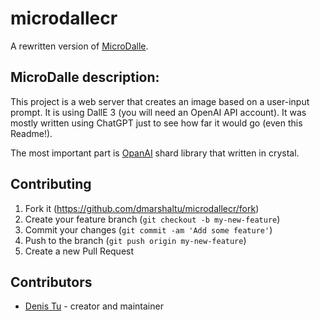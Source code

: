 # microdallecr

A rewritten version of [MicroDalle](https://github.com/Blizarre/microdalle.git).

## MicroDalle description:
This project is a web server that creates an image based on a user-input prompt. It is using DallE 3 (you will need an OpenAI API account). It was mostly written using ChatGPT just to see how far it would go (even this Readme!).

The most important part is [OpanAI](https://github.com/DmarshalTU/openai.git) shard library that written in crystal.

## Contributing

1. Fork it (<https://github.com/dmarshaltu/microdallecr/fork>)
2. Create your feature branch (`git checkout -b my-new-feature`)
3. Commit your changes (`git commit -am 'Add some feature'`)
4. Push to the branch (`git push origin my-new-feature`)
5. Create a new Pull Request

## Contributors

- [Denis Tu](https://github.com/dmarshaltu) - creator and maintainer
